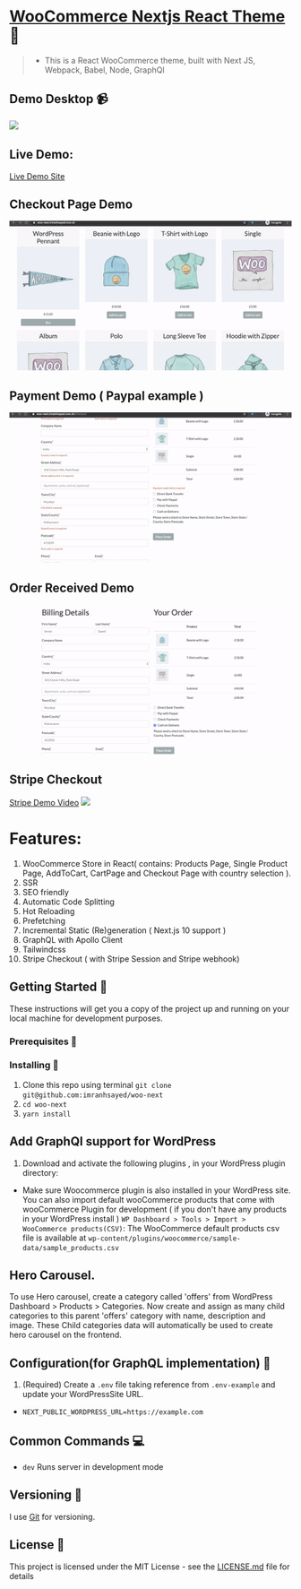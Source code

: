 # [WooCommerce Nextjs React Theme](https://woo-next-imranhsayed.vercel.app/) :rocket:

> * This is a React WooCommerce theme, built with Next JS, Webpack, Babel, Node, GraphQl

## Demo Desktop :video_camera:

![](demos/home-demo.gif)

## Live Demo:

[Live Demo Site](https://woo-next-imranhsayed.vercel.app/)

## Checkout Page Demo
![](demos/Checkout-page.gif)

## Payment Demo ( Paypal example )
![](demos/paypal-payment-demo.gif)

## Order Received Demo
![](demos/order-received-demo.gif)

## Stripe Checkout 
[Stripe Demo Video](https://youtu.be/i75_Vtx-CnA)
![](demos/stripe-demo.gif)

# Features:

1. WooCommerce Store in React( contains: Products Page, Single Product Page, AddToCart, CartPage and Checkout Page with country selection ).
2. SSR
3. SEO friendly
4. Automatic Code Splitting
5. Hot Reloading
6. Prefetching
8. Incremental Static (Re)generation ( Next.js 10 support )
9. GraphQL with Apollo Client
10. Tailwindcss
11. Stripe Checkout ( with Stripe Session and Stripe webhook)

## Getting Started :rocket:

These instructions will get you a copy of the project up and running on your local machine for development purposes.

### Prerequisites :page_facing_up:

### Installing :wrench:

1. Clone this repo using terminal `git clone git@github.com:imranhsayed/woo-next`
2. `cd woo-next`
3. `yarn install`

## Add GraphQl support for WordPress

1. Download and activate the following plugins , in your WordPress plugin directory:

* Make sure Woocommerce plugin is also installed in your WordPress site. You can also import default wooCommerce products that come with wooCommerce Plugin for development ( if you don't have any products in your WordPress install ) `WP Dashboard > Tools > Import > WooCommerce products(CSV)`: The WooCommerce default products csv file is available at `wp-content/plugins/woocommerce/sample-data/sample_products.csv`

## Hero Carousel.
To use Hero carousel, create a category called 'offers' from WordPress Dashboard > Products > Categories.
Now create and assign as many child categories to this parent 'offers' category with name, description and image.
These Child categories data will automatically be used to create hero carousel on the frontend.


## Configuration(for GraphQL implementation) :wrench:

1. (Required) Create a `.env` file taking reference from `.env-example` and update your WordPressSite URL.
- `NEXT_PUBLIC_WORDPRESS_URL=https://example.com`

## Common Commands :computer:

* `dev` Runs server in development mode

## Versioning :bookmark_tabs:

I use [Git](https://github.com/) for versioning.

## License :page_with_curl:

This project is licensed under the MIT License - see the [LICENSE.md](LICENSE.md) file for details
